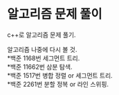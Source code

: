 # 알고리즘 문제 풀이

c++로 알고리즘 문제 풀기.   
   
알고리즘 나중에 다시 볼 것.   
*백준 1168번 세그먼트 트리.  
*백준 11662번 삼분 탐색.  
*백준 1517번 병합 정렬 or 세그먼트 트리.  
*백준 2261번 분할 정복 or 라인 스위핑.  
